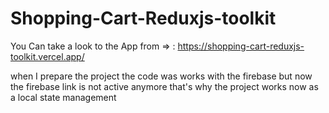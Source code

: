 # Shopping-Cart-Reduxjs-toolkit

You Can take a look to the App from => : https://shopping-cart-reduxjs-toolkit.vercel.app/

when I prepare the project the code was works with the firebase but now the firebase link is not active anymore that's why the project works now as a local state management
